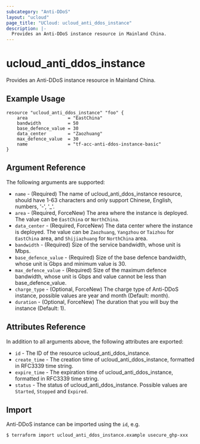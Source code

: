```yaml
---
subcategory: "Anti-DDoS"
layout: "ucloud"
page_title: "UCloud: ucloud_anti_ddos_instance"
description: |-
  Provides an Anti-DDoS instance resource in Mainland China.
---
```


# ucloud_anti_ddos_instance

Provides an Anti-DDoS instance resource in Mainland China.

## Example Usage

```hcl
resource "ucloud_anti_ddos_instance" "foo" {
    area               = "EastChina"
    bandwidth          = 50
    base_defence_value = 30
    data_center        = "Zaozhuang"
    max_defence_value  = 30
    name               = "tf-acc-anti-ddos-instance-basic"
}
```

## Argument Reference

The following arguments are supported:

* `name` - (Required)  The name of ucloud_anti_ddos_instance resource, should have 1-63 characters and only support Chinese, English, numbers, '-', '_'.
* `area` - (Required, ForceNew) The area where the instance is deployed. The value can be `EastChina` or `NorthChina`.
* `data_center` - (Required, ForceNew) The data center where the instance is deployed. The value can be `Zaozhuang`, `Yangzhou` or `Taizhou` for `EastChina` area, and `Shijiazhuang` for `NorthChina` area.
* `bandwidth` - (Required) Size of the service bandwidth, whose unit is Mbps.
* `base_defence_value` - (Required) Size of the base defence bandwidth, whose unit is Gbps and minimum value is 30.
* `max_defence_value` - (Required) Size of the maximum defence bandwidth, whose unit is Gbps and value cannot be less than base_defence_value.
* `charge_type` - (Optional, ForceNew) The charge type of Anti-DDoS instance, possible values are year and month (Default: month).
* `duration` - (Optional, ForceNew) The duration that you will buy the instance (Default: 1).

## Attributes Reference

In addition to all arguments above, the following attributes are exported:

* `id` - The ID of the resource ucloud_anti_ddos_instance.
* `create_time` - The creation time of ucloud_anti_ddos_instance, formatted in RFC3339 time string.
* `expire_time` - The expiration time of ucloud_anti_ddos_instance, formatted in RFC3339 time string.
* `status` -  The status of ucloud_anti_ddos_instance. Possible values are `Started`, `Stopped` and `Expired`.

## Import

Anti-DDoS instance can be imported using the `id`, e.g.

```
$ terraform import ucloud_anti_ddos_instance.example usecure_ghp-xxx
```
